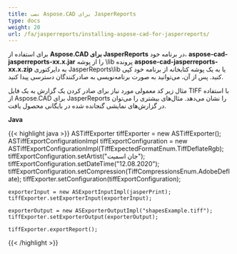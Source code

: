 ```yaml
---
title: نصب Aspose.CAD برای JasperReports
type: docs
weight: 20
url: /fa/jasperreports/installing-aspose-cad-for-jasperreports/
---
```


برای استفاده از **Aspose.CAD برای JasperReports** در برنامه خود، **aspose-cad-jasperreports-xx.x.jar** را از پوشه \lib پرونده **aspose-cad-jasperreports-xx.x.zip** به دایرکتوری JasperReports\lib یا به یک پوشه کتابخانه از برنامه خود کپی کنید. پس از آن، می‌توانید به صورت برنامه‌نویسی به صادرکنندگان دسترسی پیدا کنید.

مثال زیر کد معمولی مورد نیاز برای صادر کردن یک گزارش به یک فایل TIFF با استفاده از Aspose.CAD برای JasperReports را نشان می‌دهد. مثال‌های بیشتری را می‌توان در گزارش‌های نمایشی گنجانده شده در بایگانی محصول یافت.

**Java**

{{< highlight java >}}
    ASTiffExporter tiffExporter = new ASTiffExporter();
    ASTiffExportConfigurationImpl tiffExportConfiguration = new ASTiffExportConfigurationImpl(TiffExpectedFormatEnum.TiffDeflateRgb);
    tiffExportConfiguration.setArtist("جان اسمیت");
    tiffExportConfiguration.setDateTime("12.08.2020");
    tiffExportConfiguration.setCompression(TiffCompressionsEnum.AdobeDeflate);
    tiffExporter.setConfiguration(tiffExportConfiguration);

    exporterInput = new ASExportInputImpl(jasperPrint);
    tiffExporter.setExporterInput(exporterInput);

    exporterOutput = new ASExporterOutputImpl("shapesExample.tiff");
    tiffExporter.setExporterOutput(exporterOutput);

    tiffExporter.exportReport();
{{< /highlight >}}
